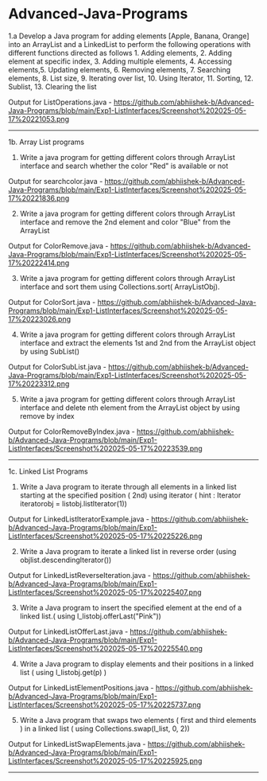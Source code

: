 # Advanced-Java-Programs
1.a Develop a Java program for adding elements [Apple, Banana, Orange] into an ArrayList and a LinkedList to perform the following operations with different functions directed as follows 1. Adding elements, 2. Adding element at specific index, 3. Adding multiple elements, 4. Accessing elements,5. Updating elements, 6. Removing elements, 7. Searching elements, 8. List size, 9. Iterating over list, 10. Using Iterator, 11. Sorting, 12. Sublist, 13. Clearing the list

Output for ListOperations.java - https://github.com/abhiishek-b/Advanced-Java-Programs/blob/main/Exp1-ListInterfaces/Screenshot%202025-05-17%20221053.png

---------------------------------------------------------------------------------------------------------------------------------------------------------------------------------------------------------------------

1b. Array List programs
1. Write a java program for getting different colors through ArrayList interface and search whether the color "Red" is available or not

Output for searchcolor.java - https://github.com/abhiishek-b/Advanced-Java-Programs/blob/main/Exp1-ListInterfaces/Screenshot%202025-05-17%20221836.png

2. Write a java program for getting different colors through ArrayList interface and remove the 2nd element and color "Blue" from the ArrayList

Output for ColorRemove.java - https://github.com/abhiishek-b/Advanced-Java-Programs/blob/main/Exp1-ListInterfaces/Screenshot%202025-05-17%20222414.png

3. Write a java program for getting different colors through ArrayList interface and sort them using Collections.sort( ArrayListObj).

Output for ColorSort.java - https://github.com/abhiishek-b/Advanced-Java-Programs/blob/main/Exp1-ListInterfaces/Screenshot%202025-05-17%20223026.png 

4. Write a java program for getting different colors through ArrayList interface and extract the elements 1st and 2nd from the ArrayList object by using SubList()

Output for ColorSubList.java - https://github.com/abhiishek-b/Advanced-Java-Programs/blob/main/Exp1-ListInterfaces/Screenshot%202025-05-17%20223312.png

5. Write a java program for getting different colors through ArrayList interface and delete nth element from the ArrayList object by using remove by index

Output for ColorRemoveByIndex.java - https://github.com/abhiishek-b/Advanced-Java-Programs/blob/main/Exp1-ListInterfaces/Screenshot%202025-05-17%20223539.png

---------------------------------------------------------------------------------------------------------------------------------------------------------------------------------------------------------------------

1c. Linked List Programs
1. Write a Java program to iterate through all elements in a linked list starting at the specified position ( 2nd) using iterator ( hint : Iterator iteratorobj = listobj.listIterator(1))

Output for LinkedListIteratorExample.java - https://github.com/abhiishek-b/Advanced-Java-Programs/blob/main/Exp1-ListInterfaces/Screenshot%202025-05-17%20225226.png

2. Write a Java program to iterate a linked list in reverse order (using objlist.descendingIterator())

Output for LinkedListReverseIteration.java - https://github.com/abhiishek-b/Advanced-Java-Programs/blob/main/Exp1-ListInterfaces/Screenshot%202025-05-17%20225407.png 

3. Write a Java program to insert the specified element at the end of a linked list.( using l_listobj.offerLast("Pink"))

Output for LinkedListOfferLast.java - https://github.com/abhiishek-b/Advanced-Java-Programs/blob/main/Exp1-ListInterfaces/Screenshot%202025-05-17%20225540.png 

4. Write a Java program to display elements and their positions in a linked list ( using l_listobj.get(p) )

Output for LinkedListElementPositions.java - https://github.com/abhiishek-b/Advanced-Java-Programs/blob/main/Exp1-ListInterfaces/Screenshot%202025-05-17%20225737.png 

5. Write a Java program that swaps two elements ( first and third elements ) in a linked list ( using Collections.swap(l_list, 0, 2))

Output for LinkedListSwapElements.java - https://github.com/abhiishek-b/Advanced-Java-Programs/blob/main/Exp1-ListInterfaces/Screenshot%202025-05-17%20225925.png

---------------------------------------------------------------------------------------------------------------------------------------------------------------------------------------------------------------------

